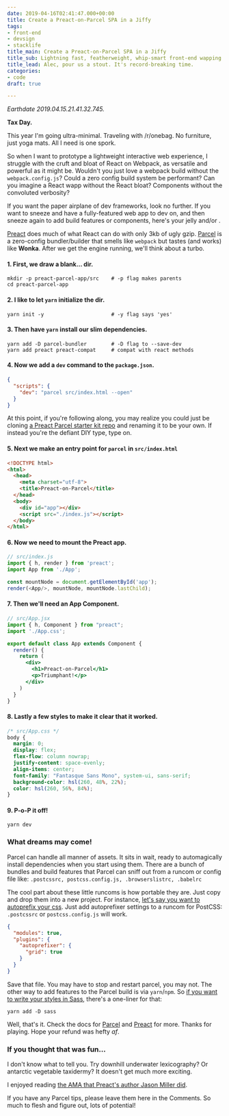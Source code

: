 ```yaml
---
date: 2019-04-16T02:41:47.000+00:00
title: Create a Preact-on-Parcel SPA in a Jiffy
tags:
- front-end
- devsign
- stacklife
title_main: Create a Preact-on-Parcel SPA in a Jiffy
title_sub: Lightning fast, featherweight, whip-smart front-end wapping
title_lead: Alec, pour us a stout. It's record-breaking time.
categories:
- code
draft: true

---
```

_Earthdate 2019.04.15.21.41.32.745._

**Tax Day.**

This year I'm going ultra-minimal. Traveling with /r/onebag. No furniture, just yoga mats. All I need is one spork.

So when I want to prototype a lightweight interactive web experience, I struggle with the cruft and bloat of React on Webpack, as versatile and powerful as it might be. Wouldn't you just love a webpack build without the `webpack.config.js`? Could a zero config build system be performant? Can you imagine a React wapp without the React bloat? Components without the convoluted verbosity?

If you want the paper airplane of dev frameworks, look no further. If you want to sneeze and have a fully-featured web app to dev on, and then sneeze again to add build features or components, here's your jelly and/or .

[Preact](https://preactjs.com) does much of what React can do with only 3kb of ugly gzip. [Parcel](https://parceljs.org) is a zero-config bundler/builder that smells like `webpack` but tastes (and works) like **Wonka**. After we get the engine running, we'll think about a turbo.

#### 1. First, we draw a blank... dir.

``` shell
mkdir -p preact-parcel-app/src    # -p flag makes parents
cd preact-parcel-app
```

#### 2. I like to let `yarn` initialize the dir.

``` shell
yarn init -y                      # -y flag says 'yes'
```

#### 3. Then have `yarn` install our slim dependencies.

``` shell
yarn add -D parcel-bundler        # -D flag to --save-dev
yarn add preact preact-compat     # compat with react methods
```

#### 4. Now we add a `dev` command to the `package.json`.

``` json
{
  "scripts": {
    "dev": "parcel src/index.html --open"
  }
}
```

At this point, if you're following along, you may realize you could just be cloning [a Preact Parcel starter kit repo](https://github.com/krry/preact-on-parcel) and renaming it to be your own. If instead you're the defiant DIY type, type on.

#### 5. Next we make an entry point for `parcel` in `src/index.html`

``` html
<!DOCTYPE html>
<html>
  <head>
    <meta charset="utf-8">
    <title>Preact-on-Parcel</title>
  </head>
  <body>
    <div id="app"></div>
    <script src="./index.js"></script>
  </body>
</html>
```

#### 6. Now we need to mount the Preact app.

``` js
// src/index.js
import { h, render } from 'preact';
import App from './App';

const mountNode = document.getElementById('app');
render(<App/>, mountNode, mountNode.lastChild);
```

#### 7. Then we'll need an App Component.

``` jsx
// src/App.jsx
import { h, Component } from "preact";
import './App.css';

export default class App extends Component {
  render() {
    return (
      <div>
        <h1>Preact-on-Parcel</h1>
        <p>Triumphant!</p>
      </div>
    )
  }
}
```

#### 8. Lastly a few styles to make it clear that it worked.

``` css
/* src/App.css */
body {
  margin: 0;
  display: flex;
  flex-flow: column nowrap;
  justify-content: space-evenly;
  align-items: center;
  font-family: "Fantasque Sans Mono", system-ui, sans-serif;
  background-color: hsl(260, 48%, 22%);
  color: hsl(260, 56%, 84%);
}
```

#### 9. P-o-P it off!

    yarn dev

### What dreams may come!

Parcel can handle all manner of assets. It sits in wait, ready to automagically install dependencies when you start using them. There are a bunch of bundles and build features that Parcel can sniff out from a runcom or config file like: `.postcssrc, postcss.config.js, .browserslistrc, .babelrc`

The cool part about these little runcoms is how portable they are. Just copy and drop them into a new project. For instance, [let's say you want to autoprefix your css](https://parceljs.org/css.html). Just add autoprefixer settings to a runcom for PostCSS: `.postcssrc` or `postcss.config.js` will work.

``` json
{
  "modules": true,
  "plugins": {
    "autoprefixer": {
      "grid": true
    }
  }
}
```

Save that file. You may have to stop and restart parcel, you may not. The other way to add features to the Parcel build is via `yarn`/`npm`. So [if you want to write your styles in Sass](https://parceljs.org/scss.html), there's a one-liner for that:

``` shell
yarn add -D sass
```

Well, that's it. Check the docs for [Parcel](https://parceljs.org/getting_started.html) and [Preact](https://preactjs.com/guide/getting-started) for more. Thanks for playing. Hope your refund was hefty _af_.

### If you thought that was fun…

I don't know what to tell you. Try downhill underwater lexicography? Or antarctic vegetable taxidermy? It doesn't get much more exciting.

I enjoyed reading [the AMA that Preact's author Jason Miller did](https://jasonformat.com/preact-ama-on-sideway/).

If you have any Parcel tips, please leave them here in the Comments. So much to flesh and figure out, lots of potential!